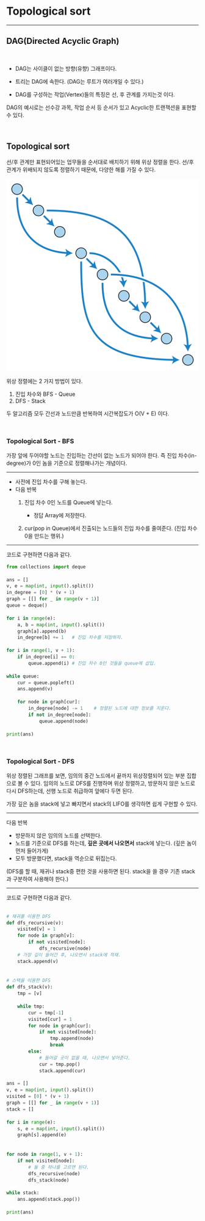 # Topological sort
---

## DAG(Directed Acyclic Graph)
<br>

- DAG는 사이클이 없는 방향(유향) 그래프이다.

- 트리는 DAG에 속한다. (DAG는 루트가 여러개일 수 있다.)

- DAG를 구성하는 작업(Vertex)들의 특징은 선, 후 관계를 가지는것 이다.

DAG의 예시로는 선수강 과목, 작업 순서 등 순서가 있고 Acyclic한 트랜잭션을 표현할 수 있다.

<br>

## Topological sort

선/후 관계만 표현되어있는 업무들을 순서대로 배치하기 위해 위상 정렬을 한다. 선/후 관계가 위배되지 않도록 정렬하기 때문에, 다양한 해를 가질 수 있다.

![DAG_sort](./img/topo1.png)

위상 정렬에는 2 가지 방법이 있다.

1. 진입 차수와 BFS - Queue
2. DFS - Stack
 
두 알고리즘 모두 간선과 노드만큼 반복하여 시간복잡도가 O(V + E) 이다.

<br>

### Topological Sort - BFS

가장 앞에 두어야할 노드는 진입하는 간선이 없는 노드가 되어야 한다. 즉 진입 차수(in-degree)가 0인 놈을 기준으로 정렬해나가는 개념이다.

---
- 사전에 진입 차수를 구해 놓는다.
- 다음 반복
   1. 진입 차수 0인 노드를 Queue에 넣는다. 
       - 정답 Array에 저장한다.

   2. cur(pop in Queue)에서 진출되는 노드들의 진입 차수를 줄여준다. (진입 차수 0을 만드는 행위.)
---

코드로 구현하면 다음과 같다.

```python 
from collections import deque

ans = []
v, e = map(int, input().split())
in_degree = [0] * (v + 1)
graph = [[] for _ in range(v + 1)]
queue = deque()

for i in range(e):
    a, b = map(int, input().split())
    graph[a].append(b)
    in_degree[b] += 1   # 진입 차수를 저장하자.

for i in range(1, v + 1):
    if in_degree[i] == 0:
        queue.append(i) # 진입 차수 0인 것들을 queue에 삽입.

while queue:
    cur = queue.popleft()
    ans.append(v)

    for node in graph[cur]:
        in_degree[node] -= 1    # 정렬된 노드에 대한 정보를 지운다.
        if not in_degree[node]:
            queue.append(node)

print(ans)
```

<br>

### Topological Sort - DFS


위상 정렬된 그래프를 보면, 임의의 중간 노드에서 끝까지 위상정렬되어 있는 부분 집합으로 볼 수 있다.
임의의 노드로 DFS를 진행하며 위상 정렬하고, 방문하지 않은 노드로 다시 DFS하는데, 선행 노드로 취급하여 앞에다 두면 된다.

가장 깊은 놈을 stack에 넣고 빠지면서
stack의 LIFO를 생각하면 쉽게 구현할 수 있다.

---
다음 반복
  - 방문하지 않은 임의의 노드를 선택한다.
  - 노드를 기준으로 DFS를 하는데, __깊은 곳에서 나오면서__ stack에 넣는다. (깊은 놈이 먼저 들어가게)
  - 모두 방문했다면, stack을 역순으로 뒤집는다.
  
(DFS를 할 때, 재귀나 stack중 편한 것을 사용하면 된다. stack을 쓸 경우 기존 stack과 구분하여 사용해야 한다.)

---


코드로 구현하면 다음과 같다.

```python 

# 재귀를 이용한 DFS
def dfs_recursive(v):
    visited[v] = 1
    for node in graph[v]:
        if not visited[node]:
            dfs_recursive(node)
    # 가장 깊이 들어간 후, 나오면서 stack에 적재.
    stack.append(v)


# 스택을 이용한 DFS
def dfs_stack(v):
    tmp = [v]

    while tmp:
        cur = tmp[-1]
        visited[cur] = 1
        for node in graph[cur]:
            if not visited[node]:
                tmp.append(node)
                break
        else:
            # 들어갈 곳이 없을 때, 나오면서 넣어준다.
            cur = tmp.pop()
            stack.append(cur)
        
ans = []
v, e = map(int, input().split())
visited = [0] * (v + 1)
graph = [[] for _ in range(v + 1)]
stack = []

for i in range(e):
    s, e = map(int, input().split())
    graph[s].append(e)


for node in range(1, v + 1):
    if not visited[node]:
        # 둘 중 하나를 고르면 된다.
        dfs_recursive(node)
        dfs_stack(node)

while stack:
    ans.append(stack.pop())

print(ans)
```
